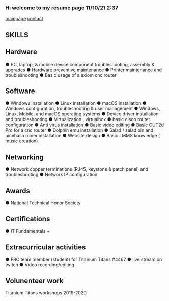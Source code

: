### Hi welcome to my resume page 11/10/21 2:37
[mainpage](https://neverlivedordied.github.io) [contact](https://neverlivedordied.github.io/contact.github.io)

## SKILLS 
  
## Hardware
●	PC, laptop, & mobile device component troubleshooting, assembly & upgrades
●	Hardware preventive maintenance
●	Printer maintenance and troubleshooting
●	Basic usage of a axiom cnc router 

## Software
●	Windows installation
●	Linux installation
●	macOS installation
●	Windows configuration, troubleshooting & user management
●	Windows, Linux, Mobile, and macOS operating systems
●	Device driver installation and troubleshooting
●	Virtualization , virtualbox
●	basic cisco router configuration
●	Anti virus installation 
●	Basic video editing
●	Basic CUT2d Pro for a cnc router
●	Dolphin emu installation
●	Salad / salad bin and nicehash miner  installation
●	Website design
●	Basic LMMS knowledge ( music creation)

## Networking
●	Network copper terminations (RJ45, keystone & patch panel) and troubleshooting
●	Network IP configuration

## Awards
●	National Technical Honor Society

## Certifications
●	IT Fundamentals +

## Extracurricular activities
● FRC team member (student) for Titanium Titans #4467
● live stream on twitch
● Video recording/editing

## Volunenteer work
Titanium Titans workshops 2019-2020
